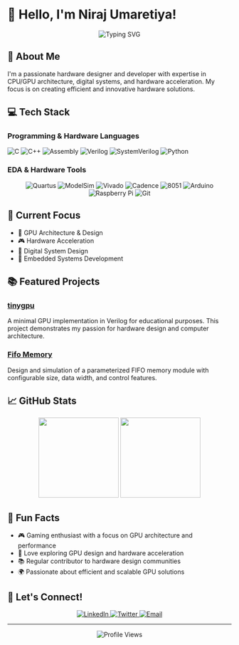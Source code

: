 # 👋 Hello, I'm Niraj Umaretiya!

<div align="center">
  <img src="https://readme-typing-svg.herokuapp.com?font=Fira+Code&pause=1000&color=2D9EF7&center=true&vCenter=true&width=435&lines=Hardware+Designer;Tech+Enthusiast" alt="Typing SVG" />
</div>

## 🚀 About Me

I'm a passionate hardware designer and developer with expertise in CPU/GPU architecture, digital systems, and hardware acceleration. My focus is on creating efficient and innovative hardware solutions.

## 💻 Tech Stack

### Programming & Hardware Languages
![C](https://img.shields.io/badge/c-%2300599C.svg?style=for-the-badge&logo=c&logoColor=white)
![C++](https://img.shields.io/badge/c++-%2300599C.svg?style=for-the-badge&logo=c%2B%2B&logoColor=white)
![Assembly](https://img.shields.io/badge/Assembly-FF6B6B?style=for-the-badge&logo=assembly&logoColor=white)
![Verilog](https://img.shields.io/badge/Verilog-2001-orange?style=for-the-badge&logo=verilog&logoColor=white)
![SystemVerilog](https://img.shields.io/badge/SystemVerilog-FF6B6B?style=for-the-badge&logo=systemverilog&logoColor=white)
![Python](https://img.shields.io/badge/python-3670A0?style=for-the-badge&logo=python&logoColor=ffdd54)

### EDA & Hardware Tools
<div align="center">
  <img src="https://img.shields.io/badge/-Quartus-2D9EF7?style=for-the-badge&logo=quartus&logoColor=white" alt="Quartus"/>
  <img src="https://img.shields.io/badge/-ModelSim-FF6B6B?style=for-the-badge&logo=modelsim&logoColor=white" alt="ModelSim"/>
  <img src="https://img.shields.io/badge/-Vivado-4A90E2?style=for-the-badge&logo=vivado&logoColor=white" alt="Vivado"/>
  <img src="https://img.shields.io/badge/-Cadence-1A1A1A?style=for-the-badge&logo=cadence&logoColor=white" alt="Cadence"/>
  <img src="https://img.shields.io/badge/-8051-FF6B6B?style=for-the-badge&logo=8051&logoColor=white" alt="8051"/>
  <img src="https://img.shields.io/badge/-Arduino-00979D?style=for-the-badge&logo=Arduino&logoColor=white" alt="Arduino"/>
  <img src="https://img.shields.io/badge/-RaspberryPi-C51A4A?style=for-the-badge&logo=Raspberry-Pi" alt="Raspberry Pi"/>
  <img src="https://img.shields.io/badge/git-%23F05033.svg?style=for-the-badge&logo=git&logoColor=white" alt="Git"/>
</div>

## 🎯 Current Focus

- 🔧 GPU Architecture & Design
- 🎮 Hardware Acceleration
- 🤖 Digital System Design
- 📱 Embedded Systems Development

## 📚 Featured Projects

### [tinygpu](https://github.com/nirajumaretiya/tinygpu)
A minimal GPU implementation in Verilog for educational purposes. This project demonstrates my passion for hardware design and computer architecture.

### [Fifo Memory](https://github.com/nirajumaretiya/Fifo-Memory)
Design and simulation of a parameterized FIFO memory module with configurable size, data width, and control features.

## 📈 GitHub Stats

<div align="center">
  <img height="180em" src="https://github-readme-stats.vercel.app/api?username=nirajumaretiya&show_icons=true&theme=radical&include_all_commits=true&count_private=true"/>
  <img height="180em" src="https://github-readme-stats.vercel.app/api/top-langs/?username=nirajumaretiya&layout=compact&langs_count=7&theme=radical"/>
</div>

## 🌟 Fun Facts

- 🎮 Gaming enthusiast with a focus on GPU architecture and performance
- 🔧 Love exploring GPU design and hardware acceleration
- 📚 Regular contributor to hardware design communities
- 🌍 Passionate about efficient and scalable GPU solutions

## 🤝 Let's Connect!

<div align="center">
  <a href="https://www.linkedin.com/in/niraj-umaretiya-32b8b726b/">
    <img src="https://img.shields.io/badge/linkedin-%230077B5.svg?style=for-the-badge&logo=linkedin&logoColor=white" alt="LinkedIn"/>
  </a>
  <a href="https://twitter.com/Nirajumretiya">
    <img src="https://img.shields.io/badge/Twitter-%231DA1F2.svg?style=for-the-badge&logo=Twitter&logoColor=white" alt="Twitter"/>
  </a>
  <a href="mailto:nirajumretiya7@gmail.com">
    <img src="https://img.shields.io/badge/Email-D14836?style=for-the-badge&logo=gmail&logoColor=white" alt="Email"/>
  </a>
</div>

---

<div align="center">
  <img src="https://komarev.com/ghpvc/?username=nirajumaretiya&color=blueviolet" alt="Profile Views"/>
</div>
